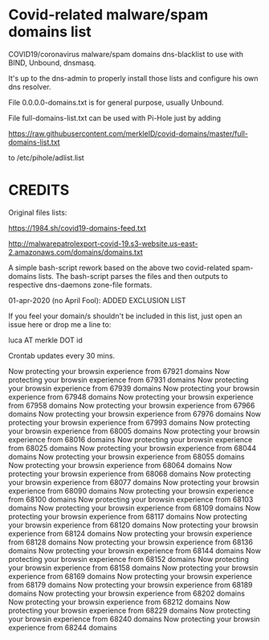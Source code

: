 # Covid-related malware/spam domains list

COVID19/coronavirus malware/spam domains dns-blacklist to use with BIND, Unbound, dnsmasq.

It's up to the dns-admin to properly install those lists and configure his own dns resolver.

File 0.0.0.0-domains.txt is for general purpose, usually Unbound.

File full-domains-list.txt can be used with Pi-Hole just by adding


https://raw.githubusercontent.com/merkleID/covid-domains/master/full-domains-list.txt


to /etc/pihole/adlist.list



# CREDITS

Original files lists:

https://1984.sh/covid19-domains-feed.txt

http://malwarepatrolexport-covid-19.s3-website.us-east-2.amazonaws.com/domains/domains.txt

A simple bash-script rework based on the above two covid-related spam-domains lists.
The bash-script parses the files and then outputs to respective dns-daemons zone-file formats.

01-apr-2020 (no April Fool): ADDED EXCLUSION LIST

If you feel your domain/s shouldn't be included in this list, just open an issue here or drop me a line to:


luca AT merkle DOT id 


Crontab updates every 30 mins.

Now protecting your browsin experience from 67921 domains
Now protecting your browsin experience from 67931 domains
Now protecting your browsin experience from 67939 domains
Now protecting your browsin experience from 67948 domains
Now protecting your browsin experience from 67958 domains
Now protecting your browsin experience from 67966 domains
Now protecting your browsin experience from 67976 domains
Now protecting your browsin experience from 67993 domains
Now protecting your browsin experience from 68005 domains
Now protecting your browsin experience from 68016 domains
Now protecting your browsin experience from 68025 domains
Now protecting your browsin experience from 68044 domains
Now protecting your browsin experience from 68055 domains
Now protecting your browsin experience from 68064 domains
Now protecting your browsin experience from 68068 domains
Now protecting your browsin experience from 68077 domains
Now protecting your browsin experience from 68090 domains
Now protecting your browsin experience from 68100 domains
Now protecting your browsin experience from 68103 domains
Now protecting your browsin experience from 68109 domains
Now protecting your browsin experience from 68117 domains
Now protecting your browsin experience from 68120 domains
Now protecting your browsin experience from 68124 domains
Now protecting your browsin experience from 68128 domains
Now protecting your browsin experience from 68136 domains
Now protecting your browsin experience from 68144 domains
Now protecting your browsin experience from 68152 domains
Now protecting your browsin experience from 68158 domains
Now protecting your browsin experience from 68169 domains
Now protecting your browsin experience from 68179 domains
Now protecting your browsin experience from 68189 domains
Now protecting your browsin experience from 68202 domains
Now protecting your browsin experience from 68212 domains
Now protecting your browsin experience from 68229 domains
Now protecting your browsin experience from 68240 domains
Now protecting your browsin experience from 68244 domains
